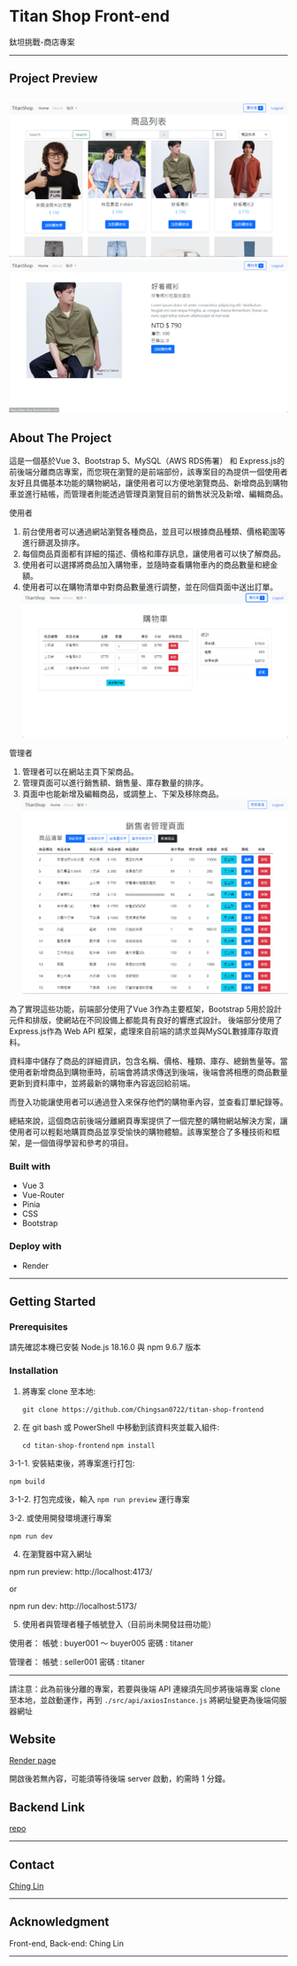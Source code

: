 # Titan Shop Front-end

鈦坦挑戰-商店專案

---

## Project Preview

![image](./public/screenshot-home.png)
![image](./public/screenshot-product.png)
---

## About The Project

這是一個基於Vue 3、Bootstrap 5、MySQL（AWS RDS佈署） 和 Express.js的前後端分離商店專案，而您現在瀏覽的是前端部份，該專案目的為提供一個使用者友好且具備基本功能的購物網站，讓使用者可以方便地瀏覽商品、新增商品到購物車並進行結帳，而管理者則能透過管理頁瀏覽目前的銷售狀況及新增、編輯商品。

使用者
1. 前台使用者可以通過網站瀏覽各種商品，並且可以根據商品種類、價格範圍等進行篩選及排序。
2. 每個商品頁面都有詳細的描述、價格和庫存訊息，讓使用者可以快了解商品。
3. 使用者可以選擇將商品加入購物車，並隨時查看購物車內的商品數量和總金額。
4. 使用者可以在購物清單中對商品數量進行調整，並在同個頁面中送出訂單。
![image](./public/screenshot-cart.png)

管理者
1. 管理者可以在網站主頁下架商品。
2. 管理頁面可以進行銷售額、銷售量、庫存數量的排序。
3. 頁面中也能新增及編輯商品，或調整上、下架及移除商品。
![image](./public/screenshot-seller.png)

為了實現這些功能，前端部分使用了Vue 3作為主要框架，Bootstrap 5用於設計元件和排版，使網站在不同設備上都能具有良好的響應式設計。
後端部分使用了Express.js作為 Web API 框架，處理來自前端的請求並與MySQL數據庫存取資料。

資料庫中儲存了商品的詳細資訊，包含名稱、價格、種類、庫存、總銷售量等。當使用者新增商品到購物車時，前端會將請求傳送到後端，後端會將相應的商品數量更新到資料庫中，並將最新的購物車內容返回給前端。

而登入功能讓使用者可以通過登入來保存他們的購物車內容，並查看訂單紀錄等。

總結來說，這個商店前後端分離網頁專案提供了一個完整的購物網站解決方案，讓使用者可以輕鬆地購買商品並享受愉快的購物體驗。該專案整合了多種技術和框架，是一個值得學習和參考的項目。

### Built with

- Vue 3
- Vue-Router
- Pinia
- CSS
- Bootstrap

### Deploy with
- Render

---
## Getting Started

### Prerequisites

請先確認本機已安裝 Node.js 18.16.0 與 npm 9.6.7 版本

### Installation

1. 將專案 clone 至本地: 

   `git clone https://github.com/Chingsan0722/titan-shop-frontend`

2. 在 git bash 或 PowerShell 中移動到該資料夾並載入組件:

   `cd titan-shop-frontend` `npm install`

3-1-1. 安裝結束後，將專案進行打包:

  `npm build` 
     
3-1-2. 打包完成後，輸入 `npm run preview` 運行專案

3-2. 或使用開發環境運行專案

  `npm run dev`

4. 在瀏覽器中寫入網址 

npm run preview: http://localhost:4173/

or

npm run dev: http://localhost:5173/

5. 使用者與管理者種子帳號登入（目前尚未開發註冊功能）

使用者：
  帳號 : buyer001 ～ buyer005
  密碼 : titaner

管理者：
  帳號 : seller001
  密碼 : titaner

---
請注意：此為前後分離的專案，若要與後端 API 連線須先同步將後端專案 clone 至本地，並啟動運作，再到  `./src/api/axiosInstance.js` 將網址變更為後端伺服器網址
## Website 

[Render page](https://titan-shop-front.onrender.com/)

開啟後若無內容，可能須等待後端 server 啟動，約需時 1 分鐘。

## Backend Link

[repo](https://github.com/Chingsan0722/titan-shop-backend)

---

## Contact

[Ching Lin](rory85722@gmail.com)

---

## Acknowledgment

Front-end, Back-end: Ching Lin

---
